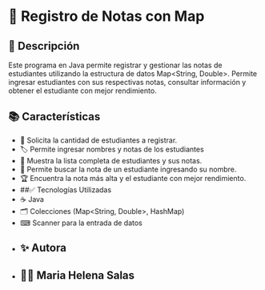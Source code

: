 # 📝 Registro de Notas con Map
## 🌟 Descripción
Este programa en Java permite registrar y gestionar las notas de estudiantes
utilizando la estructura de datos Map<String, Double>. Permite ingresar
estudiantes con sus respectivas notas, consultar información y obtener el
estudiante con mejor rendimiento.
## 📚 Características
- 📌 Solicita la cantidad de estudiantes a registrar.
-  🏷️ Permite ingresar nombres y notas de los estudiantes
-  📜 Muestra la lista completa de estudiantes y sus notas.
-  🔎 Permite buscar la nota de un estudiante ingresando su nombre.
-  🏆 Encuentra la nota más alta y el estudiante con mejor rendimiento.
-  ##✅ Tecnologías Utilizadas
-  ☕ Java
-  🗂️ Colecciones (Map<String, Double>, HashMap)
-  ⌨ Scanner para la entrada de datos
-  ## ✨ Autora
- ## 👩‍💻 Maria Helena Salas
